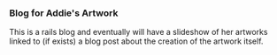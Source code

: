 ### Blog for Addie's Artwork

This is a rails blog and eventually will have a slideshow of her artworks 
linked to (if exists) a blog post about the creation of the artwork itself.
